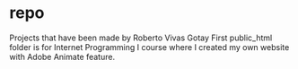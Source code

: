 # repo
Projects that have been made by Roberto Vivas Gotay
First public_html folder is for Internet Programming I course where I created my own website with Adobe Animate feature.
